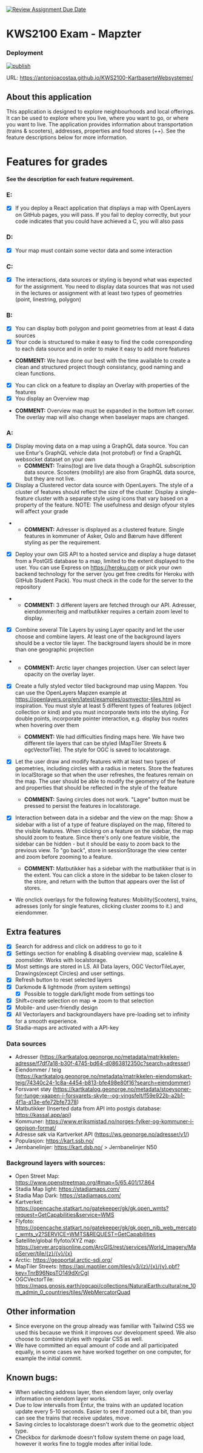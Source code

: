 [![Review Assignment Due Date](https://classroom.github.com/assets/deadline-readme-button-24ddc0f5d75046c5622901739e7c5dd533143b0c8e959d652212380cedb1ea36.svg)](https://classroom.github.com/a/y-IGFidy)

# KWS2100 Exam - Mapzter

### Deployment

[![publish](https://github.com/kristiania-kws2100-2024/kws2100-exam-williamcaamot/actions/workflows/publish.yaml/badge.svg)](https://github.com/kristiania-kws2100-2024/kws2100-exam-williamcaamot/actions)

URL: https://antonioacostaa.github.io/KWS2100-KartbaserteWebsystemer/

## About this application

This application is designed to explore neighbourhoods and local offerings. It can be used to explore where you live, where you want to go, or where you want to live. The application provides information about transportation (trains & scooters), addresses, properties and food stores (++). See the feature descriptions below for more information.

# Features for grades

#### See the description for each feature requirement.

### E:

- [x] If you deploy a React application that displays a map with OpenLayers on GitHub pages, you will pass. If you fail to deploy correctly, but your code indicates that you could have achieved a C, you will also pass

### D:

- [x] Your map must contain some vector data and some interaction

### C:

- [x] The interactions, data sources or styling is beyond what was expected for the assignment. You need to display data sources that was not used in the lectures or assignment with at least two types of geometries (point, linestring, polygon)

### B:

- [x] You can display both polygon and point geometries from at least 4 data sources
- [x] Your code is structured to make it easy to find the code corresponding to each data source and in order to make it easy to add more features
- **COMMENT:** We have done our best with the time available to create a clean and structured project though consistancy, good naming and clean functions.
- [x] You can click on a feature to display an Overlay with properties of the features
- [x] You display an Overview map
- **COMMENT:** Overview map must be expanded in the bottom left corner. The overlay map will also change when baselayer maps are changed.

### A:

- [x] Display moving data on a map using a GraphQL data source. You can use Entur's GraphQL vehicle data (not protobuf) or find a GraphQL websocket dataset on your own
  - **COMMENT:** Trains(tog) are live data though a GraphQL subscription data source. Scooters (mobility) are also from GraphQL data source, but they are not live.
- [x] Display a Clustered vector data source with OpenLayers. The style of a cluster of features should reflect the size of the cluster. Display a single-feature cluster with a separate style using icons that vary based on a property of the feature. NOTE: The usefulness and design ofyour styles will affect your grade
- - **COMMENT:** Adresser is displayed as a clustered feature. Single features in kommuner of Asker, Oslo and Bærum have different styling as per the requirement.
- [x] Deploy your own GIS API to a hosted service and display a huge dataset from a PostGlS database to a map, limited to the extent displayed to the user. You can use Express on https://heroku.com or pick your own backend technology for the server (you get free credits for Heroku with GitHub Student Pack). You must check in the code for the server to the repository
- - **COMMENT:** 3 different layers are fetched through our API. Adresser, eiendommer/teig and matbutikker requires a certain zoom level to display.
- [x] Combine several Tile Layers by using Layer opacity and let the user choose and combine layers. At least one of the background layers should be a vector tile layer. The background layers should be in more than one geographic projection
- - **COMMENT:** Arctic layer changes projection. User can select layer opacity on the overlay layer.
- [x] Create a fully styled vector tiled background map using Mapzen. You can use the OpenLayers Mapzen example at https://openlayers.org/en/latest/examples/osmvector-tiles.html as inspiration. You must style at least 5 different types of features (object collection or kind) and you must incorporate texts into the styling. For double points, incorporate pointer interaction, e.g. display bus routes when hovering over them
  - **COMMENT:** We had difficulties finding maps here. We have two different tile layers that can be styled (MapTiler Streets & ogcVectorTile). The style for OGC is saved to localstorage.
- [x] Let the user draw and modify features with at least two types of geometries, including circles with a radius in meters. Store the features in localStorage so that when the user refreshes, the features remain on the map. The user should be able to modify the geometry of the feature and properties that should be reflected in the style of the feature
  - **COMMENT:** Saving circles does not work. "Lagre" button must be pressed to persist the features in localstorage.
- [x] Interaction between data in a sidebar and the view on the map: Show a sidebar with a list of a type of feature displayed on the map, filtered to the visible features. When clicking on a feature on the sidebar, the map should zoom to feature. Since there's only one feature visible, the sidebar can be hidden - but it should be easy to zoom back to the previous view. To "go back", store in sessionStorage the view center and zoom before zooming to a feature.

  - **COMMENT:** Matbutikker has a sidebar with the matbutikker that is in the extent. You can click a store in the sidebar to be taken closer to the store, and return with the button that appears over the list of stores.

- We onclick overlays for the following features: Mobility(Scooters), trains, adresses (only for single features, clicking cluster zooms to it.) and eiendommer.

## Extra features

- [x] Search for address and click on address to go to it
- [x] Settings section for enabling & disabling overview map, scaleline & zoomslider. Works with localstorage.
- [x] Most settings are stored in LS. All Data layers, OGC VectorTileLayer, Drawings(except Circles) and user settings.
- [x] Refresh button to reset selected layers
- [x] Darkmode & lightmode (from system settings)
  - [x] Possible to toggle dark/light mode from settings too
- [x] Shift+create selection on map => zoom to that selection
- [x] Mobile- and user-friendly design
- [x] All Vectorlayers and backgroundlayers have pre-loading set to infinity for a smooth experience.
- [x] Stadia-maps are activated with a API-key

### Data sources

- Adresser (https://kartkatalog.geonorge.no/metadata/matrikkelen-adresse/f7df7a18-b30f-4745-bd64-d0863812350c?search=adresser)
- Eiendommer / teig (https://kartkatalog.geonorge.no/metadata/matrikkelen-eiendomskart-teig/74340c24-1c8a-4454-b813-bfe498e80f16?search=eiendommer)
- Forsvaret støy (https://kartkatalog.geonorge.no/metadata/stoeysoner-for-tunge-vaapen-i-forsvarets-skyte--og-vingsfelt/f59e922b-a2b1-4f1a-a13e-efe72bfe7378)
- Matbutikker (Inserted data from API into postgis database: https://kassal.app/api)
- Kommuner: https://www.eriksmistad.no/norges-fylker-og-kommuner-i-geojson-format/
- Adresse søk via Kartverket API (https://ws.geonorge.no/adresser/v1/)
- Populasjon: https://kart.ssb.no/
- Jernbanelinjer: https://kart.dsb.no/ > Jernbanelinjer N50

### Background layers with sources:

- Open Street Map: https://www.openstreetmap.org/#map=5/65.401/17.864
- Stadia Map light: https://stadiamaps.com/
- Stadia Map Dark: https://stadiamaps.com/
- Kartverket: https://opencache.statkart.no/gatekeeper/gk/gk.open_wmts?request=GetCapabilities&service=WMS
- Flyfoto: https://opencache.statkart.no/gatekeeper/gk/gk.open_nib_web_mercator_wmts_v2?SERVICE=WMTS&REQUEST=GetCapabilities
- Satellite/global flyfoto/XYZ map: https://server.arcgisonline.com/ArcGIS/rest/services/World_Imagery/MapServer/tile/{z}/{y}/{x}
- Arctic: https://geoportal.arctic-sdi.org/
- MapTiler Streets: https://api.maptiler.com/tiles/v3/{z}/{x}/{y}.pbf?key=TnrB96NpsTO149dXrCgI
- OGCVectorTile: https://maps.gnosis.earth/ogcapi/collections/NaturalEarth:cultural:ne_10m_admin_0_countries/tiles/WebMercatorQuad

## Other information

- Since everyone on the group already was familiar with Tailwind CSS we used this because we think it improves our development speed. We also choose to combine styles with regular CSS as well.
- We have committed an equal amount of code and all participated equally, in some cases we have worked together on one computer, for example the initial commit.

## Known bugs:

- When selecting address layer, then eiendom layer, only overlay information on eiendom layer works.
- Due to low intervalls from Entur, the trains with an updated location update every 5-10 seconds. Easier to see if zoomed out a bit, than you can see the trains that receive updates, move .
- Saving circles to localstorage doesn't work due to the geometric object type.
- Checkbox for darkmode doesn't follow system theme on page load, however it works fine to toggle modes after initial lode.
